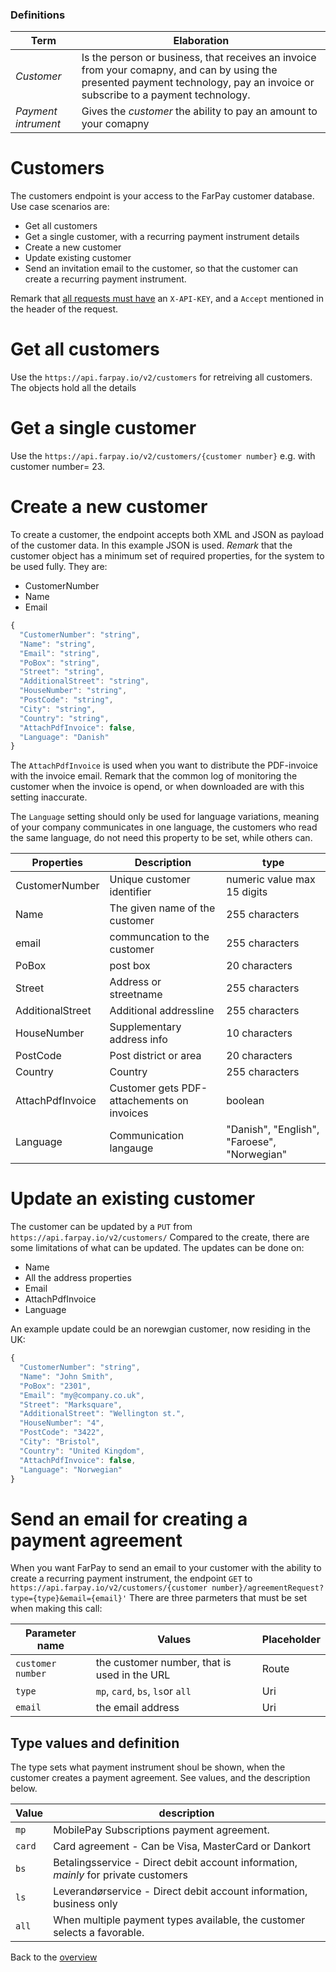 ### Definitions

Term | Elaboration
--------------|------------------------------------
_Customer_    | Is the person or business, that receives an invoice from your comapny, and can by using the presented payment technology, pay an invoice or subscribe to a payment technology.
_Payment intrument_ | Gives the _customer_ the ability to pay an amount to your comapny

# Customers
The customers endpoint is your access to the FarPay customer database.
Use case scenarios are:
* Get all customers
* Get a single customer, with a recurring payment instrument details
* Create a new customer
* Update existing customer
* Send an invitation email to the customer, so that the customer can create a recurring payment instrument.

Remark that [all requests must have](All-Requests.md) an `X-API-KEY`, and a `Accept` mentioned in the header of the request.

# Get all customers
Use the `https://api.farpay.io/v2/customers` for retreiving all customers. The objects hold all the details

# Get a single customer
Use the `https://api.farpay.io/v2/customers/{customer number}` e.g. with customer number= 23.

# Create a new customer
To create a customer, the endpoint accepts both XML and JSON as payload of the customer data. In this example JSON is used.
*Remark* that the customer object has a minimum set of required properties, for the system to be used fully. 
They are:
* CustomerNumber
* Name
* Email

```javascript
{
  "CustomerNumber": "string",
  "Name": "string",
  "Email": "string",
  "PoBox": "string",
  "Street": "string",
  "AdditionalStreet": "string",
  "HouseNumber": "string",
  "PostCode": "string",
  "City": "string",
  "Country": "string",
  "AttachPdfInvoice": false,
  "Language": "Danish"
}
```

The `AttachPdfInvoice` is used when you want to distribute the PDF-invoice with the invoice email. Remark that the common log of
monitoring the customer when the invoice is opend, or when downloaded are with this setting inaccurate.

The `Language` setting should only be used for language variations, meaning of your company communicates in one language, the 
customers who read the same language, do not need this property to be set, while others can.

Properties | Description | type
-----------|-------------|--------------------------------------------------
CustomerNumber | Unique customer identifier | numeric value max 15 digits
Name | The given name of the customer | 255 characters
email | communcation to the customer | 255 characters
PoBox | post box | 20 characters
Street | Address or streetname | 255 characters
AdditionalStreet | Additional addressline | 255 characters
HouseNumber | Supplementary address info | 10 characters
PostCode | Post district or area | 20 characters
Country | Country | 255 characters
AttachPdfInvoice | Customer gets PDF-attachements on invoices | boolean
Language | Communication langauge | "Danish", "English", "Faroese", "Norwegian"


# Update an existing customer
The customer can be updated by a `PUT` from `https://api.farpay.io/v2/customers/`
Compared to the create, there are some limitations of what can be updated.
The updates can be done on:
* Name
* All the address properties
* Email
* AttachPdfInvoice
* Language

An example update could be an norewgian customer, now residing in the UK: 
```javascript
{
  "CustomerNumber": "string",
  "Name": "John Smith",
  "PoBox": "2301",
  "Email": "my@company.co.uk",
  "Street": "Marksquare",
  "AdditionalStreet": "Wellington st.",
  "HouseNumber": "4",
  "PostCode": "3422",
  "City": "Bristol",
  "Country": "United Kingdom",
  "AttachPdfInvoice": false,
  "Language": "Norwegian"
}
```

# Send an email for creating a payment agreement
When you want FarPay to send an email to your customer with the ability to create a recurring payment instrument, the
endpoint `GET` to `https://api.farpay.io/v2/customers/{customer number}/agreementRequest?type={type}&email={email}'`
There are three parmeters that must be set when making this call:

Parameter name    | Values                                           | Placeholder
------------------|--------------------------------------------------|------
`customer number` | the customer number, that is used in the URL     | Route
`type`            | `mp`, `card`, `bs`, `ls`or `all`                 | Uri
`email`           | the email address                                | Uri

## Type values and definition

The type sets what payment instrument shoul be shown, when the customer creates a payment agreement. See values, and the description below.

Value | description
-------|----------------------------------------------------------------------------------
`mp`   | MobilePay Subscriptions payment agreement.
`card` | Card agreement - Can be Visa, MasterCard or Dankort
`bs`   | Betalingsservice - Direct debit account information, *mainly* for private customers
`ls`   | Leverandørservice - Direct debit account information, business only
`all`  | When multiple payment types available, the customer selects a favorable. 

Back to the [overview](README.md#program-dokumentation)
